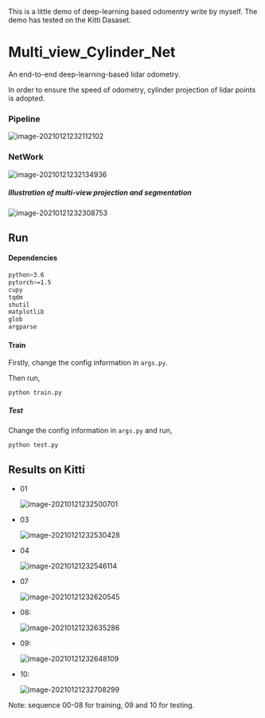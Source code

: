 This is a little demo of deep-learning based odomentry write by myself.
The demo has tested on the Kitti Dasaset.

# Multi_view_Cylinder_Net

An end-to-end deep-learning-based lidar odometry.

In order to ensure the speed of odometry, cylinder projection of  lidar points is adopted. 

### Pipeline

![image-20210121232112102](C:\Users\phy12321\AppData\Roaming\Typora\typora-user-images\image-20210121232112102.png)

### NetWork

![image-20210121232134936](C:\Users\phy12321\AppData\Roaming\Typora\typora-user-images\image-20210121232134936.png)

##### Illustration of multi-view projection and segmentation

![image-20210121232308753](C:\Users\phy12321\AppData\Roaming\Typora\typora-user-images\image-20210121232308753.png)

## Run

#### Dependencies

```bash
python>3.6
pytorch>=1.5
cupy
tqdm
shutil
matplotlib
glob
argparse
```

#### Train

Firstly, change the config information in `args.py`.

Then run, 

`python train.py`

##### Test

Change the config information in `args.py` and run,

`python test.py`




## Results on Kitti

* 01

  ![image-20210121232500701](C:\Users\phy12321\AppData\Roaming\Typora\typora-user-images\image-20210121232500701.png)

* 03

  ![image-20210121232530428](C:\Users\phy12321\AppData\Roaming\Typora\typora-user-images\image-20210121232530428.png)

* 04

  ![image-20210121232546114](C:\Users\phy12321\AppData\Roaming\Typora\typora-user-images\image-20210121232546114.png)

* 07

  ![image-20210121232620545](C:\Users\phy12321\AppData\Roaming\Typora\typora-user-images\image-20210121232620545.png)

* 08:

  ![image-20210121232635286](C:\Users\phy12321\AppData\Roaming\Typora\typora-user-images\image-20210121232635286.png)

* 09:

  ![image-20210121232648109](C:\Users\phy12321\AppData\Roaming\Typora\typora-user-images\image-20210121232648109.png)

* 10:

  ![image-20210121232708299](C:\Users\phy12321\AppData\Roaming\Typora\typora-user-images\image-20210121232708299.png)

Note: sequence 00-08 for training, 09 and 10 for testing.

 